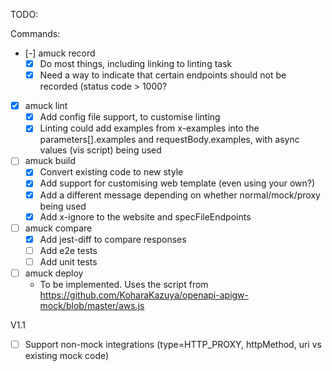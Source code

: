 TODO:

Commands:
- [-] amuck record 
  - [x] Do most things, including linking to linting task
  - [x] Need a way to indicate that certain endpoints should not be recorded (status code > 1000?
- [x] amuck lint
  - [x] Add config file support, to customise linting
  - [x] Linting could add examples from x-examples into the parameters[].examples and requestBody.examples,
        with async values (vis script) being used
- [ ] amuck build
  - [x] Convert existing code to new style
  - [x] Add support for customising web template (even using your own?)
  - [x] Add a different message depending on whether normal/mock/proxy being used 
  - [x] Add x-ignore to the website and specFileEndpoints 
- [ ] amuck compare
  - [x] Add jest-diff to compare responses
  - [ ] Add e2e tests
  - [ ] Add unit tests
- [ ] amuck deploy
  - To be implemented. Uses the script from https://github.com/KoharaKazuya/openapi-apigw-mock/blob/master/aws.js

    
V1.1
- [ ] Support non-mock integrations (type=HTTP_PROXY, httpMethod, uri vs existing mock code)
